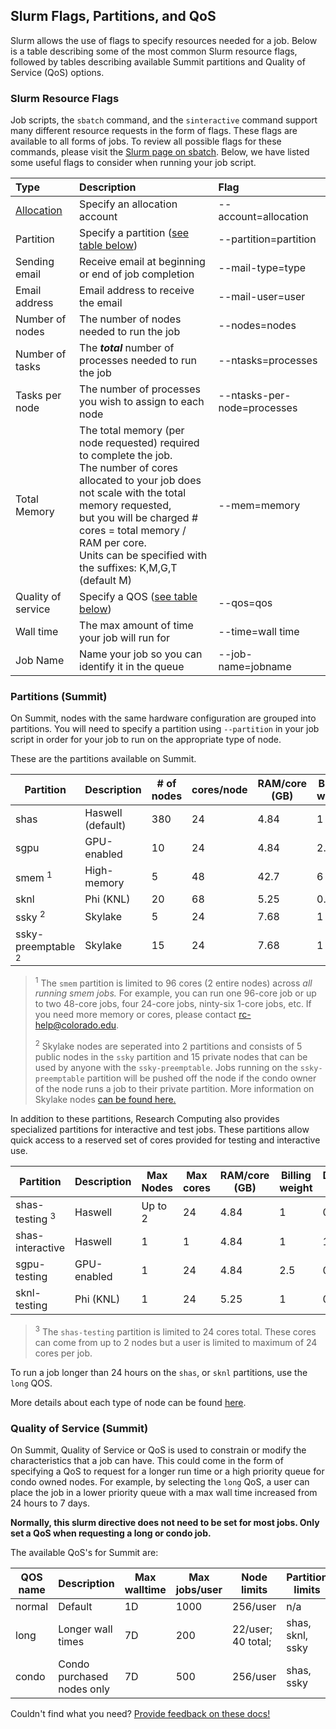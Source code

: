 ## Slurm Flags, Partitions, and QoS

Slurm allows the use of flags to specify resources needed for a job. Below is a table describing some of the most common Slurm resource flags, followed by tables describing available Summit partitions and Quality of Service (QoS) options.

### Slurm Resource Flags

Job scripts, the `sbatch` command, and the `sinteractive` command support many different resource requests in the form of flags. These flags are available to all forms of jobs. To review all possible flags for these commands, please visit the [Slurm page on sbatch](http://slurm.schedmd.com/sbatch.html). Below, we have listed some useful flags to consider when running your job script.

| Type               | Description                                         | Flag                       |
| :----------------- | :-------------------------------------------------- | :------------------------- |
| [Allocation](../access/allocations.html)    | Specify an allocation account  | --account=allocation       |
| Partition          | Specify a partition ([see table below](#partitions)) | --partition=partition |
| Sending email      | Receive email at beginning or end of job completion | --mail-type=type           |
| Email address      | Email address to receive the email                  | --mail-user=user           |
| Number of nodes    | The number of nodes needed to run the job           | --nodes=nodes              |
| Number of tasks    | The ***total*** number of processes needed to run the job | --ntasks=processes   |
| Tasks per node     | The number of processes you wish to assign to each node | --ntasks-per-node=processes |
| Total Memory       | The total memory (per node requested) required to complete the job. <br> The number of cores allocated to your job does not scale with the total memory requested, <br> but you will be charged # cores = total memory / RAM per core. <br> Units can be specified with the suffixes: K,M,G,T (default M)| --mem=memory |
| Quality of service | Specify a QOS ([see table below](#quality-of-service)) | --qos=qos               |
| Wall time          | The max amount of time your job will run for        | --time=wall time           |
| Job Name           | Name your job so you can identify it in the queue   | --job-name=jobname         |


### Partitions (Summit)

On Summit, nodes with the same hardware configuration are grouped into partitions. You will need to specify a partition using `--partition` in your job script in order for your job to run on the appropriate type of node.

These are the partitions available on Summit.

| Partition       | Description       | # of nodes | cores/node | RAM/core (GB) | Billing weight | Default/Max Walltime |
| --------------- | ----------------- | ---------- | ---------- | ------------- | -------------- | ------------------------ |
| shas            | Haswell (default) | 380        | 24         | 4.84          | 1              | 4H, 24H                  |
| sgpu            | GPU-enabled       | 10         | 24         | 4.84          | 2.5            | 4H, 24H                  |
| smem <sup>1</sup> | High-memory     | 5          | 48         | 42.7          | 6              | 4H, 7D                   |
| sknl            | Phi (KNL)         | 20         | 68         | 5.25          | 0.1            | 4H, 24H                  |
| ssky <sup>2</sup> | Skylake         | 5          | 24         | 7.68          | 1              | 4H, 24H                 |
| ssky-preemptable <sup>2</sup> | Skylake | 15     | 24         | 7.68          | 1              | 4H, 24H                  |

> <sup>1</sup> The `smem` partition is limited to 96 cores (2 entire nodes) across *all running smem jobs.* For example, you can run one 96-core job or up to two 48-core jobs, four 24-core jobs, ninty-six 1-core jobs, etc.  If you need more memory or cores, please contact <rc-help@colorado.edu>.
> 
> <sup>2</sup> Skylake nodes are seperated into 2 partitions and consists of 5 public nodes in the `ssky` partition and 15 private nodes that can be used by anyone with the `ssky-preemptable`. Jobs running on the `ssky-preemptable` partition will be pushed off the node if the condo owner of the node runs a job to their private partition. More information on Skylake nodes [can be found here.](ssky.html)

In addition to these partitions, Research Computing also provides specialized partitions for interactive and test jobs. These partitions allow quick access to a reserved set of cores provided for testing and interactive use. 

| Partition        | Description  | Max Nodes | Max cores | RAM/core (GB) | Billing weight | Default/Max Walltime |
| ---------------- | ------------ | --------- | --------- | ------------- | -------------- | ------------------------ |
| shas-testing <sup>3</sup> | Haswell| Up to 2| 24      | 4.84         | 1              | 0.5H, 0.5H               |
| shas-interactive | Haswell      | 1         | 1         | 4.84          | 1              | 1H, 4H                   |
| sgpu-testing     | GPU-enabled  | 1         | 24        | 4.84          | 2.5            | 0.5H, 0.5H               |
| sknl-testing     | Phi (KNL)    | 1         | 24        | 5.25          | 1              | 0.5H, 0.5H               |

> <sup>3</sup> The `shas-testing` partition is limited to 24 cores total. These cores can come from up to 2 nodes but a user is limited to maximum of 24 cores per job.

To run a job longer than 24 hours on the `shas`, or `sknl` partitions, use the `long` QOS.

More details about each type of node can be found [here](https://www.colorado.edu/rc/resources/summit/specifications).

### Quality of Service (Summit)

On Summit, Quality of Service or QoS is used to constrain or modify the characteristics that a job can have. This could come in the form of specifying a QoS to request for a longer run time or a high priority queue for condo owned nodes. For example, by selecting the `long` QoS, a user can place the job in a lower priority queue with a max wall time increased from 24 hours to 7 days. 

**Normally, this slurm directive does not need to be set for most jobs. Only set a QoS when requesting a long or condo job.**

The available QoS's for Summit are:

| QOS name    | Description                | Max walltime    | Max jobs/user | Node limits        | Partition limits | Priority Adjustment  |
| ----------- | -------------------------- | --------------- | ------------- | ------------------ | ---------------- | ---------------------|
| normal      | Default                    | 1D              | 1000          | 256/user           | n/a              | 0 |
| long        | Longer wall times          | 7D              | 200           | 22/user; 40 total; | shas, sknl, ssky | 0 |
| condo       | Condo purchased nodes only | 7D              | 500           | 256/user           | shas, ssky       | Equiv. of 1 day queue wait time |

Couldn't find what you need? [Provide feedback on these docs!](https://forms.gle/bSQEeFrdvyeQWPtW9)
